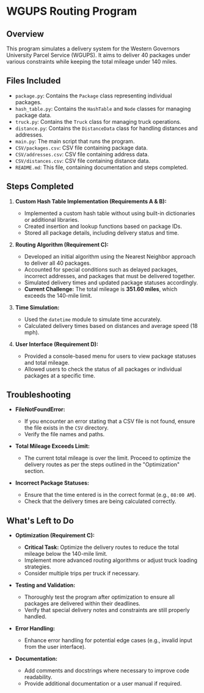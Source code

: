 # WGUPS Routing Program

## Overview

This program simulates a delivery system for the Western Governors University Parcel Service (WGUPS). It aims to deliver 40 packages under various constraints while keeping the total mileage under 140 miles.

## Files Included

- `package.py`: Contains the `Package` class representing individual packages.
- `hash_table.py`: Contains the `HashTable` and `Node` classes for managing package data.
- `truck.py`: Contains the `Truck` class for managing truck operations.
- `distance.py`: Contains the `DistanceData` class for handling distances and addresses.
- `main.py`: The main script that runs the program.
- `CSV/packages.csv`: CSV file containing package data.
- `CSV/addresses.csv`: CSV file containing address data.
- `CSV/distances.csv`: CSV file containing distance data.
- `README.md`: This file, containing documentation and steps completed.

## Steps Completed

1. **Custom Hash Table Implementation (Requirements A & B):**
   - Implemented a custom hash table without using built-in dictionaries or additional libraries.
   - Created insertion and lookup functions based on package IDs.
   - Stored all package details, including delivery status and time.

2. **Routing Algorithm (Requirement C):**
   - Developed an initial algorithm using the Nearest Neighbor approach to deliver all 40 packages.
   - Accounted for special conditions such as delayed packages, incorrect addresses, and packages that must be delivered together.
   - Simulated delivery times and updated package statuses accordingly.
   - **Current Challenge:** The total mileage is **351.60 miles**, which exceeds the 140-mile limit.

3. **Time Simulation:**
   - Used the `datetime` module to simulate time accurately.
   - Calculated delivery times based on distances and average speed (18 mph).

4. **User Interface (Requirement D):**
   - Provided a console-based menu for users to view package statuses and total mileage.
   - Allowed users to check the status of all packages or individual packages at a specific time.



## Troubleshooting

- **FileNotFoundError:**
  - If you encounter an error stating that a CSV file is not found, ensure the file exists in the `CSV` directory.
  - Verify the file names and paths.

- **Total Mileage Exceeds Limit:**
  - The current total mileage is over the limit. Proceed to optimize the delivery routes as per the steps outlined in the "Optimization" section.

- **Incorrect Package Statuses:**
  - Ensure that the time entered is in the correct format (e.g., `08:00 AM`).
  - Check that the delivery times are being calculated correctly.


## What's Left to Do

- **Optimization (Requirement C):**
  - **Critical Task:** Optimize the delivery routes to reduce the total mileage below the 140-mile limit.
  - Implement more advanced routing algorithms or adjust truck loading strategies.
  - Consider multiple trips per truck if necessary.

- **Testing and Validation:**
  - Thoroughly test the program after optimization to ensure all packages are delivered within their deadlines.
  - Verify that special delivery notes and constraints are still properly handled.

- **Error Handling:**
  - Enhance error handling for potential edge cases (e.g., invalid input from the user interface).

- **Documentation:**
  - Add comments and docstrings where necessary to improve code readability.
  - Provide additional documentation or a user manual if required.
